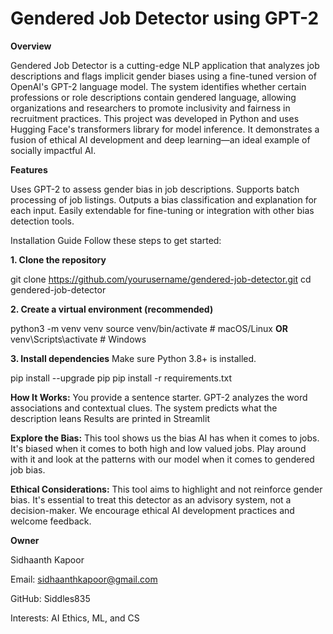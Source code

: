 # Gendered Job Detector using GPT-2

**Overview**

Gendered Job Detector is a cutting-edge NLP application that analyzes job descriptions and flags implicit gender biases using a fine-tuned version of OpenAI's GPT-2 language model. 
The system identifies whether certain professions or role descriptions contain gendered language, allowing organizations and researchers to promote inclusivity and fairness in recruitment practices.
This project was developed in Python and uses Hugging Face's transformers library for model inference. 
It demonstrates a fusion of ethical AI development and deep learning—an ideal example of socially impactful AI.

**Features**

Uses GPT-2 to assess gender bias in job descriptions.
Supports batch processing of job listings.
Outputs a bias classification and explanation for each input.
Easily extendable for fine-tuning or integration with other bias detection tools.

Installation Guide
Follow these steps to get started:

**1. Clone the repository**
   
git clone https://github.com/yourusername/gendered-job-detector.git
cd gendered-job-detector

**2. Create a virtual environment (recommended)**
   
python3 -m venv venv
source venv/bin/activate  # macOS/Linux
**OR**
venv\Scripts\activate     # Windows

**3. Install dependencies**
Make sure Python 3.8+ is installed.

pip install --upgrade pip
pip install -r requirements.txt

**How It Works:**
You provide a sentence starter.
GPT-2 analyzes the word associations and contextual clues.
The system predicts what the description leans
Results are printed in Streamlit

**Explore the Bias:**
This tool shows us the bias AI has when it comes to jobs. It's biased when it comes to both high and low valued jobs. Play around with it and look at the patterns with our model when it comes to gendered job bias.

**Ethical Considerations:**
This tool aims to highlight and not reinforce gender bias. It's essential to treat this detector as an advisory system, not a decision-maker. We encourage ethical AI development practices and welcome feedback.

**Owner**

Sidhaanth Kapoor

Email: sidhaanthkapoor@gmail.com

GitHub: Siddles835

Interests: AI Ethics, ML, and CS

